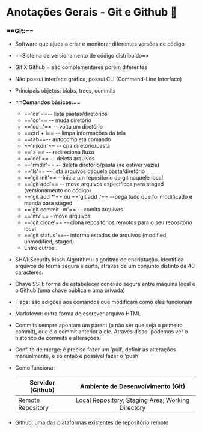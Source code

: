 # Anotações Gerais - Git e Github :bookmark_tabs:

### ==**Git:**==

- Software que ajuda a criar e monitorar diferentes versões de código
- ==Sistema de versionamento de código distribuído==
- Git X Github = são complementares porém diferentes
- Não possui interface gráfica, possui CLI (Command-Line Interface)
- Principais objetos: blobs, trees, commits
- **==Comandos básicos:==**
  - =='dir'==-- lista pastas/diretórios
  - =='cd'== -- muda diretório
  - =='cd ..'== -- volta um diretório
  - ==ctrl + l== -- limpa informações da tela
  - ==tab==-- autocompleta comando
  - =='mkdir'== -- cria diretório/pasta
  - =='>'== -- redireciona fluxo
  - =='del'== -- deleta arquivos
  - =='rmdir'== -- deleta diretório/pasta (se estiver vazia)
  - =='ls'== -- lista arquivos daquela pasta/diretório
  - =='git init'== --inicia um repositório do git naquele local
  - =='git add'== -- move arquivos específicos para staged (versionamento do código)
  - =='git add *'== ou =='git add .'== --pega tudo que foi modificado e manda para staged
  - =='git commit -m'== -- comita arquivos
  - =='mv'== - move arquivos
  - =='git clone'== -- clona repositórios remotos para o seu repositório local
  - =='git status'==-- informa estados de arquivos (modified, unmodified, staged)
  - Entre outros..

-  SHA1(Security Hash Algorithm):  algoritmo de encriptação. Identifica arquivos de forma segura e curta, através de um conjunto distinto de 40 caracteres.

-  Chave SSH:  forma de estabelecer conexão segura entre máquina local e o Github (uma chave pública e uma privada)

- Flags: são adições aos comandos que modificam como eles funcionam

- Markdown: outra forma de escrever arquivo HTML

- Commits sempre apontam um parent (a não ser que seja o primeiro commit), que é o commit anterior a ele. Através disso ´podemos ver o histórico de commits e alterações.

- Conflito de merge: é preciso fazer um 'pull', definir as alterações manualmente, e só entaõ é possível fazer o 'push'

- Como funciona:

  | Servidor (Github) |         Ambiente de Desenvolvimento (Git)         |
  | ----------------- | :-----------------------------------------------: |
  | Remote Repository | Local Repository; Staging Area; Working Directory |

- Github: uma das plataformas existentes de repositório remoto